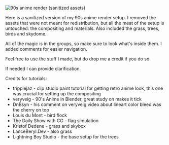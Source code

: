 ![90s anime render (sanitized assets)](https://user-images.githubusercontent.com/11538692/150199895-86316962-b845-4aad-a0c0-ba34cee8c966.jpg)

Here is a sanitized version of my 90s anime render setup. I removed the assets that were not meant for redistribution, but all the meat of the setup is untouched: the compositing and materials. Also included the grass, trees, birds and skydome.

All of the magic is in the groups, so make sure to look what's inside them. I added comments for easier navigation.

Feel free to use the stuff I made, but do drop me a credit if you do so.

If needed I can provide clarification.

Credits for tutorials:

* tripplejaz - clip studio paint tutorial for getting retro anime look, this one was crucial for setting up the compositing
* veryveig - 90's Anime in Blender, great study on makes it tick
* DnBsyn - his comment on veryveig video about lineart color bleed was the cherry on top
* Louis du Mont - bird flock
* The Daily Show with CG - flag simulation
* Kristof Dedene - grass and skybox
* LanceBeryl․Dev - also grass
* Lightning Boy Studio - the base setup for the trees
